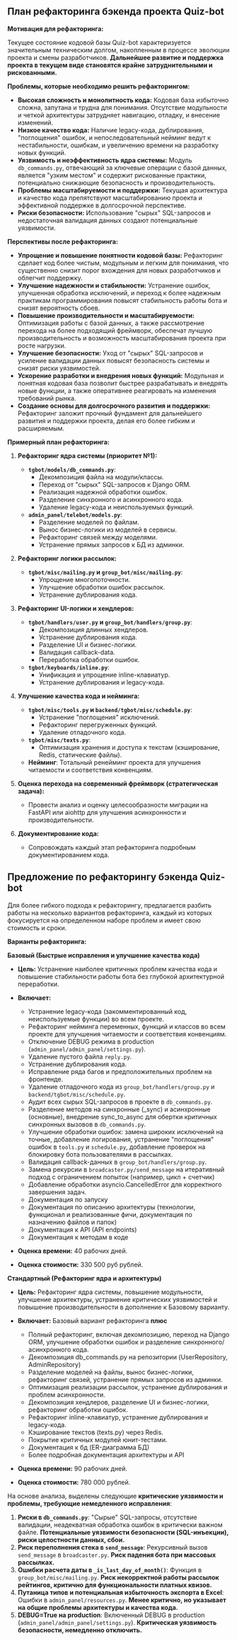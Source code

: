 ## План рефакторинга бэкенда проекта Quiz-bot

**Мотивация для рефакторинга:**

Текущее состояние кодовой базы Quiz-bot характеризуется значительным техническим долгом, накопленным в процессе эволюции проекта и смены разработчиков.  **Дальнейшее развитие и поддержка проекта в текущем виде становятся крайне затруднительными и рискованными.**

**Проблемы, которые необходимо решить рефакторингом:**

*   **Высокая сложность и монолитность кода:**  Кодовая база избыточно сложна, запутана и трудна для понимания. Отсутствие модульности и четкой архитектуры затрудняет навигацию, отладку, и внесение изменений.
*   **Низкое качество кода:**  Наличие legacy-кода, дублирования, "поглощения" ошибок, и непоследовательный нейминг  ведут к нестабильности, ошибкам, и увеличению времени на разработку новых функций.
*   **Уязвимость и неэффективность ядра системы:**  Модуль `db_commands.py`, отвечающий за ключевые операции с базой данных, является "узким местом" и содержит рискованные практики, потенциально снижающие безопасность и производительность.
*   **Проблемы масштабируемости и поддержки:** Текущая архитектура и качество кода препятствуют масштабированию проекта и эффективной поддержке в долгосрочной перспективе.
*   **Риски безопасности:** Использование "сырых" SQL-запросов и недостаточная валидация данных создают потенциальные уязвимости.

**Перспективы после рефакторинга:**

*   **Упрощение и повышение понятности кодовой базы:**  Рефакторинг сделает код более чистым, модульным и легким для понимания, что существенно снизит порог вхождения для новых разработчиков и облегчит поддержку.
*   **Улучшение надежности и стабильности:** Устранение ошибок, улучшенная обработка исключений, и переход к более надежным практикам программирования повысят стабильность работы бота и снизят вероятность сбоев.
*   **Повышение производительности и масштабируемости:** Оптимизация работы с базой данных, а также рассмотрение перехода на более подходящий фреймворк, обеспечат лучшую производительность и возможность масштабирования проекта при росте нагрузки.
*   **Улучшение безопасности:** Уход от "сырых" SQL-запросов и усиление валидации данных повысят безопасность системы и снизят риски уязвимостей.
*   **Ускорение разработки и внедрения новых функций:**  Модульная и понятная кодовая база позволит быстрее разрабатывать и внедрять новые функции, а также оперативнее реагировать на изменения требований рынка.
*   **Создание основы для долгосрочного развития и поддержки:**  Рефакторинг заложит прочный фундамент для дальнейшего развития и поддержки проекта, делая его более гибким и расширяемым.

**Примерный план рефакторинга:**

1.  **Рефакторинг ядра системы (приоритет №1):**
    *   **`tgbot/models/db_commands.py`**:
        *   Декомпозиция файла на модули/классы.
        *   Переход от "сырых" SQL-запросов к Django ORM.
        *   Реализация надежной обработки ошибок.
        *   Разделение синхронного и асинхронного кода.
        *   Удаление legacy-кода и неиспользуемых функций.
    *   **`admin_panel/telebot/models.py`**:
        *   Разделение моделей по файлам.
        *   Вынос бизнес-логики из моделей в сервисы.
        *   Рефакторинг связей между моделями.
        *   Устранение прямых запросов к БД из админки.

2.  **Рефакторинг логики рассылок:**
    *   **`tgbot/misc/mailing.py` и `group_bot/misc/mailing.py`**:
        *   Упрощение многопоточности.
        *   Улучшение обработки ошибок рассылок.
        *   Устранение дублирования кода.

3.  **Рефакторинг UI-логики и хендлеров:**
    *   **`tgbot/handlers/user.py` и `group_bot/handlers/group.py`**:
        *   Декомпозиция длинных хендлеров.
        *   Устранение дублирования кода.
        *   Разделение UI и бизнес-логики.
        *   Валидация callback-data.
        *   Переработка обработки ошибок.
    *   **`tgbot/keyboards/inline.py`**:
        *   Унификация и упрощение inline-клавиатур.
        *   Устранение дублирования и legacy-кода.

4.  **Улучшение качества кода и нейминга:**
    *   **`tgbot/misc/tools.py` и `backend/tgbot/misc/schedule.py`**:
        *   Устранение "поглощения" исключений.
        *   Рефакторинг перегруженных функций.
        *   Удаление отладочного кода.
    *   **`tgbot/misc/texts.py`**:
        *   Оптимизация хранения и доступа к текстам (кэширование, Redis, статические файлы).
    *   **Нейминг**:  Тотальный ренейминг проекта для улучшения читаемости и соответствия конвенциям.

5.  **Оценка перехода на современный фреймворк (стратегическая задача):**
    *   Провести анализ и оценку целесообразности миграции на FastAPI или aiohttp для улучшения асинхронности и производительности.

6.  **Документирование кода:**
    *   Сопровождать каждый этап рефакторинга подробным документированием кода.

## Предложение по рефакторингу бэкенда Quiz-bot

Для более гибкого подхода к рефакторингу, предлагается разбить работы на несколько вариантов рефакторинга, каждый из которых фокусируется на определенном наборе проблем и имеет свою стоимость и сроки.

**Варианты рефакторинга:**

**Базовый (Быстрые исправления и улучшение качества кода)**

*   **Цель:** Устранение наиболее критичных проблем качества кода и повышение стабильности работы бота без глубокой архитектурной переработки.
*   **Включает:**
    *   Устранение legacy-кода (закомментированный код, неиспользуемые функции) во всем проекте.
    *   Рефакторинг нейминга переменных, функций и классов во всем проекте для улучшения читаемости и соответствия конвенциям.
    *   Отключение DEBUG режима в production (`admin_panel/admin_panel/settings.py`).
    *   Удаление пустого файла `reply.py`.
    *   Устранение дублирования кода.
    *   Исправление ряда багов и предположительных проблем на фронтенде.
    *   Удаление отладочного кода из `group_bot/handlers/group.py` и `backend/tgbot/misc/schedule.py`.
    *   Аудит всех сырых SQL-запросов в проекте в `db_commands.py`.
    *   Разделение методов на синхронные (_sync) и асинхронные (основные), внедрение sync_to_async для обертки критичных синхронных вызовов в `db_commands.py`.
    *   Улучшение обработки ошибок: замена широких исключений на точные, добавление логирования, устранение "поглощения" ошибок в `tools.py` и `schedule.py`, добавление проверок на блокировку бота пользователями в рассылках.
    *   Валидация callback-данных в `group_bot/handlers/group.py`.
    *   Замена рекурсии в `broadcaster.py/send_message` на итеративный подход с ограничением попыток (например, цикл + счетчик)
    *   Добавление обработки asyncio.CancelledError для корректного завершения задач.
    *   Документация по запуску
    *   Документация по описанию архитектуры (технологии, функционал и реализованные фичи, документация по назначению файлов и папок)
    *   Документация к API (API endpoints)
    *   Документация к методам в коде

*   **Оценка времени:** 40 рабочих дней.
*   **Оценка стоимости:** 330 500 руб рублей.

**Стандартный (Рефакторинг ядра и архитектуры)**

*   **Цель:** Рефакторинг ядра системы, повышение модульности, улучшение архитектуры, устранение критических уязвимостей и повышение производительности в дополнение к Базовому варианту.
*   **Включает:**  Базовый вариант рефакторинга **плюс**
    *   Полный рефакторинг, включая декомпозицию, переход на Django ORM, улучшение обработки ошибок и разделение синхронного/асинхронного кода.
    *   Декомпозиция db_commands.py на репозитории (UserRepository, AdminRepository)
    *   Разделение моделей на файлы, вынос бизнес-логики, рефакторинг связей, устранение прямых запросов из админки.
    *   Оптимизация реализации рассылок, устранение дублирования и проблем асинхронности.
    *   Декомпозиция хендлеров, разделение UI и бизнес-логики, рефакторинг обработки ошибок.
    *   Рефакторинг inline-клавиатур, устранение дублирования и legacy-кода.
    *   Кэширование текстов (texts.py) через Redis.
    *   Покрытие критичных модулей юнит-тестами.
    *   Документация к бд (ER-диаграмма БД)
    *   Более подробная документация архитектуры и API

*   **Оценка времени:** 90 рабочих дней.
*   **Оценка стоимости:** 780 000 рублей.


На основе анализа, выделены следующие **критические уязвимости и проблемы, требующие немедленного исправления**:

1.  **Риски в `db_commands.py`**:  "Сырые" SQL-запросы, отсутствие валидации, неадекватная обработка ошибок в критически важном файле. **Потенциальные уязвимости безопасности (SQL-инъекции), риски целостности данных, сбои.**
2.  **Риск переполнения стека в `send_message`**: Рекурсивный вызов `send_message` в `broadcaster.py`. **Риск падения бота при массовых рассылках.**
3.  **Ошибки расчета даты в `_is_last_day_of_month()`**: Функция в `group_bot/misc/mailing.py`. **Риск некорректной работы рассылок рейтингов, критично для функциональности платных квизов.**
4.  **Путаница типов и потенциальная избыточность экспорта в Excel**: Ошибки в `admin_panel/resources.py`. **Менее критично, но указывает на общие проблемы архитектуры и качества кода.**
5.  **DEBUG=True на production**:  Включенный DEBUG в production (`admin_panel/admin_panel/settings.py`).  **Критическая уязвимость безопасности, немедленно отключить.**
